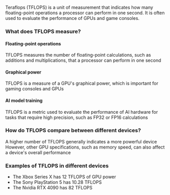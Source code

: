 Teraflops (TFLOPS) is a unit of measurement that indicates how many floating-point operations a processor can perform in one second. It is often used to evaluate the performance of GPUs and game consoles. 

### What does TFLOPS measure?

#### Floating-point operations
TFLOPS measures the number of floating-point calculations, such as additions and multiplications, that a processor can perform in one second 

#### Graphical power
TFLOPS is a measure of a GPU's graphical power, which is important for gaming consoles and GPUs 

#### AI model training
TFLOPS is a metric used to evaluate the performance of AI hardware for tasks that require high precision, such as FP32 or FP16 calculations 

### How do TFLOPS compare between different devices? 
A higher number of TFLOPS generally indicates a more powerful device
However, other GPU specifications, such as memory speed, can also affect a device's overall performance

### Examples of TFLOPS in different devices 
- The Xbox Series X has 12 TFLOPS of GPU power
- The Sony PlayStation 5 has 10.28 TFLOPS
- The Nvidia RTX 4090 has 82 TFLOPS
